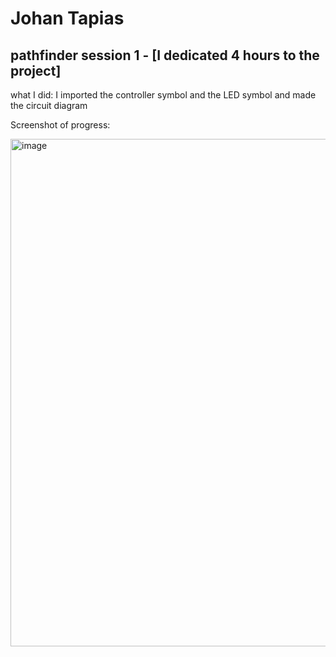 # Johan Tapias

## pathfinder session 1 - [I dedicated 4 hours to the project]
what I did: 
I imported the controller symbol and the LED symbol and made the circuit diagram

Screenshot of progress:  

<img width="711" height="812" alt="image" src="https://github.com/user-attachments/assets/90afb1b4-e9c0-45b5-9416-35c5e913f45e" />


